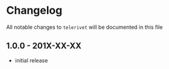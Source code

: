 # Changelog

All notable changes to `telerivet` will be documented in this file

## 1.0.0 - 201X-XX-XX

- initial release

